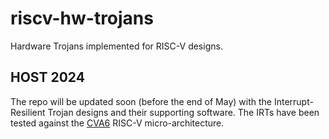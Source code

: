 # riscv-hw-trojans
Hardware Trojans implemented for RISC-V designs.

## HOST 2024
The repo will be updated soon (before the end of May) with the Interrupt-Resilient Trojan designs and their supporting software.
The IRTs have been tested against the [CVA6](https://github.com/openhwgroup/cva6) RISC-V micro-architecture.
